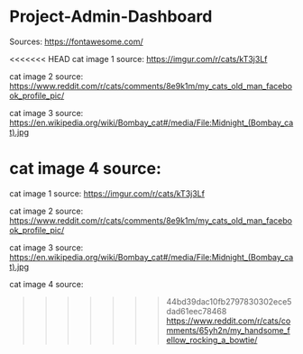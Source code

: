 # Project-Admin-Dashboard

Sources:
https://fontawesome.com/

<<<<<<< HEAD
cat image 1 source:
https://imgur.com/r/cats/kT3j3Lf

cat image 2 source:
https://www.reddit.com/r/cats/comments/8e9k1m/my_cats_old_man_facebook_profile_pic/

cat image 3 source:
https://en.wikipedia.org/wiki/Bombay_cat#/media/File:Midnight_(Bombay_cat).jpg

cat image 4 source:
=======
cat image 1 source: 
https://imgur.com/r/cats/kT3j3Lf

cat image 2 source: 
https://www.reddit.com/r/cats/comments/8e9k1m/my_cats_old_man_facebook_profile_pic/

cat image 3 source: 
https://en.wikipedia.org/wiki/Bombay_cat#/media/File:Midnight_(Bombay_cat).jpg

cat image 4 source: 
>>>>>>> 44bd39dac10fb2797830302ece5dad61eec78468
https://www.reddit.com/r/cats/comments/65yh2n/my_handsome_fellow_rocking_a_bowtie/
